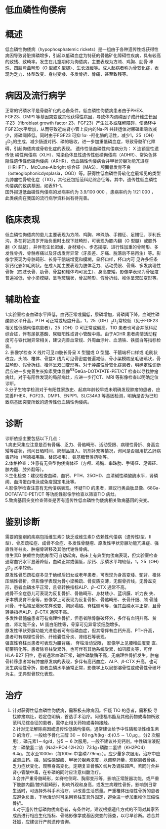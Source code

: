 #  低血磷性佝偻病  
# 概述  
低血磷性佝偻病（hypophosphatemic rickets）是一组由于各种遗传性或获得性病因导致肾脏排磷增多，引起以低磷血症为特征的骨骼矿化障碍性疾病，具有较高的致残、致畸率。发生在儿童期称为佝偻病，主要表现为方颅、鸡胸、肋骨 串珠、四肢弯曲畸形（O 型或X 型腿）、生长迟缓等。成人起病者称为骨软化症，表现为乏力、体型改变、身材变矮、多发骨折、骨痛，甚至致残等。  
# 病因及流行病学  
正常的钙磷水平是骨骼矿化的必备条件。低血磷性佝偻病患者由于PHEX、FGF23、DMP1 等基因突变或其他获得性病因，导致体内调磷因子成纤维生长因子23（fibroblast growth factor 23，FGF23）产生过多或降解障碍，使循环中FGF23水平增加，从而导致近端肾小管上皮内的Na-Pi 共转运体对尿磷重吸收减少，肾磷阈降低。同时由于FGF23 可抑 $1\alpha\cdot$ -羟化酶的活性，减少1，25（OH）${}_{2}\mathrm{D}_{3}$的生成，减少肠道对钙、磷的吸收，进一步加重低磷血症，导致骨骼矿化障碍，引起佝偻病或骨软化症的表现。 遗传性低血磷性佝偻病分为： X  连锁显性遗传低 磷性佝偻病（XLH）、常染色体显性遗传性低磷佝偻病（ADHR）、常染色体隐性遗传性低磷佝偻病（ARHR）、低血磷性佝偻病合并甲状旁腺功能亢进症（HRHPT）、McCune-Albright 综合征（MAS）、颅面骨发育不良（osteoglophonicdysplasia，OGD）等。获得性低血磷性骨软化症最常见的类型为肿瘤性骨软化症（TIO），其他还包括范科尼综合征等。其中，遗传性低血磷性佝偻病的致病基因，如表51-1。  
国外报道低血磷性佝偻病的发病率约为 3.9/100 000 ，患病率约为 1/21 000 ， 此类疾病在我国的流行病学资料尚有待完善。  
# 临床表现  
低血磷性佝偻病的患儿主要表现为方颅、鸡胸、串珠肋、手镯征、足镯征、亨利氏沟，多在将近周岁开始负重时出现下肢畸形，可表现为膝内翻（O 型腿）或膝外翻（X 型腿），并伴有生长迟缓、身材矮小、步态摇摆、进行性加重的骨畸形、多发性骨折、骨骼疼痛以及牙齿发育异常（牙质差、牙痛、脱落后不易再生）等。影像学表现为骨骼畸形、长骨干骺端增宽和模糊，呈杯口样，杯口内可 见许多细条状钙化影如毛刷状。在成人期主要表现为肢体乏力、活动受限、骨痛、多发病理性骨折（四肢长骨、肋骨、骨盆和椎体均可发生）、身高变矮。影像学表现为骨密度普遍减低，骨小梁模糊，呈毛玻璃状，骨盆畸形、假骨折线、椎体呈双凹变形等。  
# 辅助检查  
1.实验室检查血磷水平降低，血钙正常或偏低，尿磷增加，肾磷阈下降，血碱性磷酸酶水平升高，PTH 可正常或轻度升高，1，25（OH）${}_{2}\mathrm{D}_{3}$常较低（见于FGF23 相关性低磷佝偻病患者），25（OH）D 可正常或偏高。TIO 患者也可合并范科尼综合征，伴有尿氨基酸、尿糖阳性或肾小管酸中毒。由于ADHR 患者病情活动程度可与铁代谢异常相关，建议完善血常规、外周血涂片、血清铁、铁蛋白等指标检查。  
2. 影像学检查 X  线片可见四肢长骨呈 X  型腿或 O  型腿、干骺端杯口样或 毛刷状改变，头颅、椎体、骨盆X 线片可见骨密度普遍减低、骨小梁模糊呈毛玻璃状，骨盆畸形、假骨折线、椎体呈双凹变形等。对于肿瘤性骨软化症患者，明确定性诊断后应进一步完善生长抑素受体显像$^{68}\mathrm{Ga}$Ga-DOTATATE-PET/CT 检查以寻找肿瘤病灶，对于有阳性发现的局部病灶，应进一步行CT、MRI 等影像检查以明确定位诊断。  
3.分子生物学检测对于有阳性家族史、起病年龄较早或未明确发现肿瘤的患者，应完善PHEX、FGF23、DMP1、ENPP1、SLC34A3 等基因检测，明确是否为已知致病基因突变所致的遗传性低血磷性佝偻病。  
# 诊断  
诊断依据主要包括以下几点：  
1.病史采集应注意是否有骨痛、乏力、骨骼畸形、活动受限、病理性骨折、身高变矮等症状，询问日晒时间、奶制品摄入、钙剂补充等情况，询问是否服用抗乙肝病毒药物（阿德福韦酯、替诺福韦）、氨基糖苷类药物等。  
2.体格检查：注意有无典型佝偻病体征（方颅、鸡胸、串珠肋、手镯征、足镯征、膝内翻、膝外翻等）。  
3.生化检查：建议检查血磷、血钙、PTH、25OHD、血清碱性磷酸酶水平，肾磷阈、血清蛋白电泳或免疫固定电泳等。  
4.影像学检查注意有无佝偻病表现。怀疑TIO 的患者，建议行奥曲肽显像、68Ga-DOTATATE-PET/CT 等功能性影像学检查以筛查TIO 病灶。  
5.致病基因突变检查筛查是否有遗传性低血磷性佝偻病相关致病基因的突变。  
# 鉴别诊断  
需要的鉴别的疾病包括维生素D 缺乏或维生素D 依赖性佝偻病（遗传性Ⅰ型、Ⅱ型）、骨质疏松症、成骨不全症、多发性骨髓瘤、原发性甲状旁腺功能亢进症、强直性脊柱炎、肿瘤骨转移及其他代谢性骨病。  
维生素D 依赖性佝偻病Ⅰ型可自幼起病，临床上有典型佝偻病表现，但实验室检查通常血钙水平显著降低，血磷正常或偏低，尿钙、尿磷水平均较低，1，25（OH）${}_{2}\mathrm{D}_{3}$ 水平较低。  
原发性骨质疏松症多见于绝经后妇女或老年患者，可表现为身高变矮、驼背、椎体压缩性骨折，但影像学表现为骨小梁稀疏、骨皮质变薄，无假骨折线，无骨盆变形，患者血磷水平正常，且骨转换指标ALP、$\beta\cdot$-CTX 通常不高。  
成骨不全症患儿可表现为反复骨折、骨骼畸形、身材矮小、蓝巩膜、听力丧 失、牙本质发育不全等，影像学上可表现为反复骨折、骨骼畸形、长骨纤细、颅 骨缝间骨，干骺端呈爆米花样改变、胸廓塌陷、脊柱侧弯等，但其血磷水平正常，且骨转换指标ALP、$\beta$-CTX 通常不高。  
多发性骨髓瘤患者可有病理性骨折，但患者除骨骼破坏外，多伴有血钙升高、贫血、肾功能不全，M 蛋白阳性等，骨穿可见异常浆细胞增多。  
原发性甲状旁腺功能亢进患者可有低磷血症，但其常伴有血钙升高、PTH升高，患者可有病理性骨折、纤维囊性骨炎、肾结石等表现。  
强直性脊柱炎患者可表现为腰背痛， 脊柱活动受限， 影像学上见腰椎曲度变 直、韧带钙化等。患者除脊柱受累外，也可伴有其他系统受累，如巩膜炎等，可伴HLA-B27 阳性，患者通常血磷正常，碱性磷酸酶不高，无病理性骨折发生。肿瘤骨转移患者常有肿瘤原发病的表现，多伴有高钙血症、ALP、$\beta$-CTX 升高，也可发生病理性骨折，患者血磷水平通常正常，影像学上以局部溶骨性或成骨性骨破坏为主，无典型骨软化表现。  
# 治疗  
1. 针对获得性低血磷性佝偻病，需积极去除病因。怀疑 TIO  的患者，需积极 寻找肿瘤病灶，若定位明确，首选手术治疗。阿德福韦酯及其他药物或毒物所致  
范科尼综合征的患者，需停止相关药物或毒物接触。  
2.针对无法解除病因或遗传性低磷佝偻病，通常建议给予中性磷和活性维生素D 的治疗，一般给予骨化三醇 $30 \sim 60\, \mathrm{ng}/\hbar (\mathrm{kg} \cdot \mathrm{d}) (0.5 \sim 1.0\, \mu\mathrm{g},$，分2 次服用），磷元素$1\!\sim\!4\mathrm{g/d}$，分$5{\sim}6$ 次服用，一般不建议补充钙剂。中性磷溶液配方：磷酸氢二钠（Na2HPO4·12H2O）$73.1\mathrm{g}+$磷酸二氢钾（KH2PO4）$6.4\mathrm{g}$，加水至$1000\mathrm{m}$（每$100\mathrm{{m}}$ 中含磷$779\mathrm{mg.}$）。应少量多次服用。治疗中应监测血钙、磷、碱性磷酸酶、甲状旁腺素浓度，以调整药量，观察患者骨痛、乏力症状变化，观察身高变化，定期复查骨骼X 线片及肾脏超声。若同时合并肾小管酸中毒，在补磷的同时应注意纠酸治疗。  
3.合并严重骨骼畸形，如脊柱侧弯、胸廓变形等，影响正常脏器功能，或严重下肢膝内翻/膝外翻畸形，影响外观和身高，或发生病理性骨折，影响到日常生活时，可选择外科手术治疗，以改善生活质量。严重椎体压缩性骨折的患者应避免负重，下地活动时可采用脊柱支具外固定，避免进一步加重椎体压缩性骨折。  
4.对于遗传性低磷佝偻病患者，有条件时，建议根据遗传方式的不同对其家系成员进行相应生化指标、骨骼影像学或基因突变的筛查，以尽早诊断。若合并妊娠，应建议行产前遗传咨询。  
